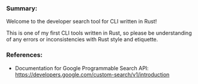 ### Summary:
Welcome to the developer search tool for CLI written in Rust!

This is one of my first CLI tools written in Rust, so please be understanding of any errors or inconsistencies with
Rust style and etiquette.

### References:
- Documentation for Google Programmable Search API: https://developers.google.com/custom-search/v1/introduction
